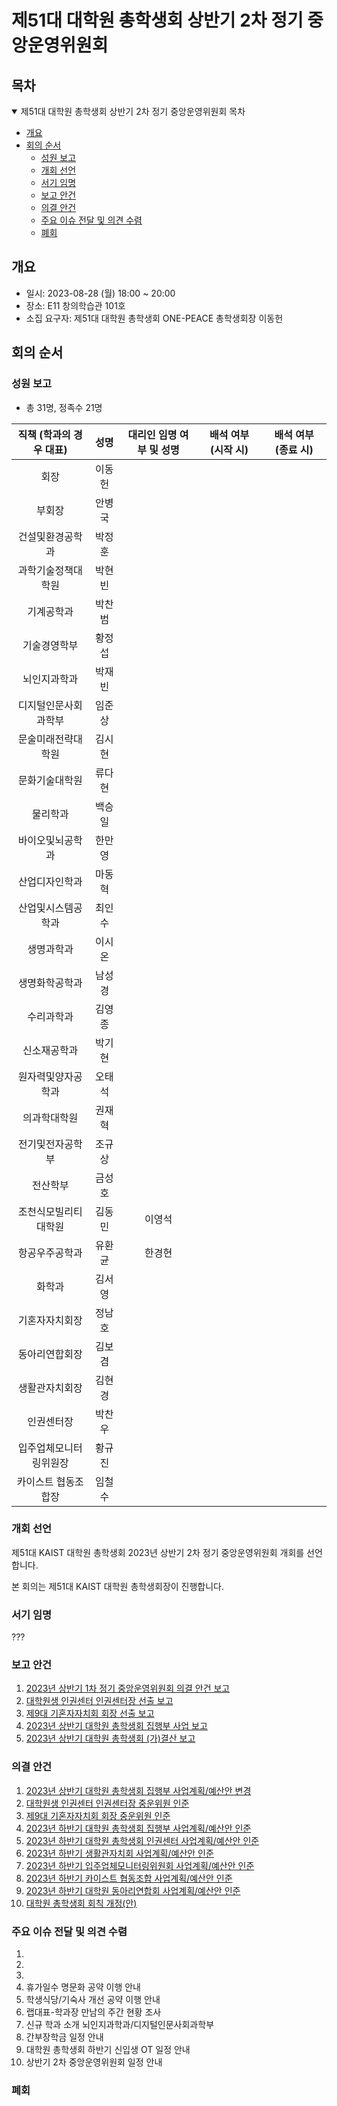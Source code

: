 제51대 대학원 총학생회 상반기 2차 정기 중앙운영위원회
===

## 목차
<details open>
<summary>제51대 대학원 총학생회 상반기 2차 정기 중앙운영위원회 목차</summary>
  
- [개요](#개요) 
- [회의 순서](#회의-순서) 
	- [성원 보고](#성원-보고) 
	- [개회 선언](#개회-선언) 
	- [서기 임명](#서기-임명) 
	- [보고 안건](#보고-안건) 
	- [의결 안건](#의결-안건) 
	- [주요 이슈 전달 및 의견 수렴](#주요-이슈-전달-및-의견-수렴) 
	- [폐회](#폐회) 
</details>

## 개요
- 일시: 2023-08-28 (월) 18:00 ~ 20:00
- 장소: E11 창의학습관 101호
- 소집 요구자: 제51대 대학원 총학생회 ONE-PEACE 총학생회장 이동헌

## 회의 순서
### 성원 보고
- 총 31명, 정족수 21명

| 직책 (학과의 경우 대표) | 성명 | 대리인 임명 여부 및 성명 | 배석 여부 (시작 시) | 배석 여부 (종료 시) |
|:---:|:---:|:---:|:---:|:---:|
| 회장 | 이동헌 | | | |
| 부회장 | 안병국 | | | |
| 건설및환경공학과 | 박정훈 | | | |
| 과학기술정책대학원 | 박현빈 | | | |
| 기계공학과 | 박찬범 | | | |
| 기술경영학부 | 황정섭 | | | |
| 뇌인지과학과 | 박재빈 | | | |
| 디지털인문사회과학부 | 임준상 | | |
| 문술미래전략대학원 | 김시현 | | | |
| 문화기술대학원 | 류다현 | | | |
| 물리학과 | 백승일 | | | |
| 바이오및뇌공학과 | 한만영 | | | |
| 산업디자인학과 | 마동혁 | | | |
| 산업및시스템공학과 | 최인수 | | | |
| 생명과학과 | 이시온 | | | |
| 생명화학공학과 | 남성경 | | | |
| 수리과학과 | 김영종 | | | |
| 신소재공학과 | 박기현 | | | |
| 원자력및양자공학과 | 오태석 | | | |
| 의과학대학원 | 권재혁 | | | |
| 전기및전자공학부 | 조규상 | | | |
| 전산학부 | 금성호 | | | |
| 조천식모빌리티대학원 | 김동민 | 이영석 | | |
| 항공우주공학과 | 유환균 | 한경현 | | |
| 화학과 | 김서영 | | | |
| 기혼자자치회장 | 정남호 | | | |
| 동아리연합회장 | 김보겸 | | | |
| 생활관자치회장 | 김현경 | | | |
| 인권센터장 | 박찬우 | | | |
| 입주업체모니터링위원장 | 황규진 | | | |
| 카이스트 협동조합장 | 임철수 | | | |

### 개회 선언
제51대 KAIST 대학원 총학생회 2023년 상반기 2차 정기 중앙운영위원회 개회를 선언합니다. 

본 회의는 제51대 KAIST 대학원 총학생회장이 진행합니다.

### 서기 임명
???
### 보고 안건
1. [2023년 상반기 1차 정기 중앙운영위원회 의결 안건 보고](보고안건/agenda01.md)
2. [대학원생 인권센터 인권센터장 선출 보고](보고안건/agenda02.md)
3. [제9대 기혼자자치회 회장 선출 보고](보고안건/agenda03.md)
4. [2023년 상반기 대학원 총학생회 집행부 사업 보고](보고안건/agenda04.md)
5. [2023년 상반기 대학원 총학생회 (가)결산 보고](보고안건/agenda05.md)

### 의결 안건
1. [2023년 상반기 대학원 총학생회 집행부 사업계획/예산안 변경](의결안건/agenda01.md)
2. [대학원생 인권센터 인권센터장 중운위원 인준](의결안건/agenda02.md)
3. [제9대 기혼자자치회 회장 중운위원 인준](의결안건/agenda03.md)
4. [2023년 하반기 대학원 총학생회 집행부 사업계획/예산안 인준](의결안건/agenda04.md)
5. [2023년 하반기 대학원 총학생회 인권센터 사업계획/예산안 인준](의결안건/agenda05.md)
6. [2023년 하반기 생활관자치회 사업계획/예산안 인준](의결안건/agenda06.md)
7. [2023년 하반기 입주업체모니터링위원회 사업계획/예산안 인준](의결안건/agenda07.md)
8. [2023년 하반기 카이스트 협동조합 사업계획/예산안 인준](의결안건/agenda08.md)
9. [2023년 하반기 대학원 동아리연합회 사업계획/예산안 인준](의결안건/agenda09.md)
10. [대학원 총학생회 회칙 개정(안)](의결안건/agenda10.md)

### 주요 이슈 전달 및 의견 수렴
1. 
2.
3.
4. 휴가일수 명문화 공약 이행 안내
5. 학생식당/기숙사 개선 공약 이행 안내
6. 랩대표-학과장 만남의 주간 현황 조사
7. 신규 학과 소개 뇌인지과학과/디지털인문사회과학부
8. 간부장학금 일정 안내
9. 대학원 총학생회 하반기 신입생 OT 일정 안내
10. 상반기 2차 중앙운영위원회 일정 안내

### 폐회
